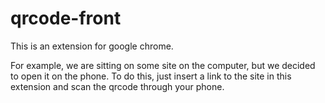# qrcode-front

This is an extension for google chrome.

For example, we are sitting on some site on the computer, but we decided to open it on the phone. To do this, just insert a link to the site in this extension and scan the qrcode through your phone.
